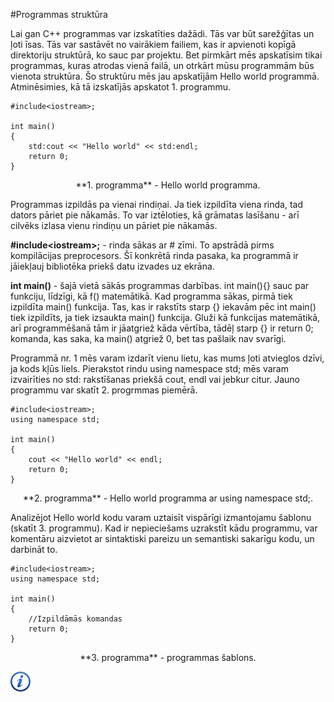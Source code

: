 #Programmas struktūra

Lai gan C++ programmas var izskatīties dažādi. Tās var būt sarežģītas un ļoti īsas. Tās var sastāvēt no vairākiem failiem, kas ir apvienoti kopīgā direktoriju struktūrā, ko sauc par projektu. Bet pirmkārt mēs apskatīsim tikai programmas, kuras atrodas vienā failā, un otrkārt mūsu programmām būs vienota struktūra. Šo struktūru mēs jau apskatījām Hello world programmā. Atminēsimies, kā tā izskatījās apskatot 1. programmu.

```
#include<iostream>;

int main()
{
    std:cout << "Hello world" << std:endl;
    return 0;
}
```

<center>**1. programma** - Hello world programma.</center>

Programmas izpildās pa vienai rindiņai. Ja tiek izpildīta viena rinda, tad dators pāriet pie nākamās. To var iztēloties, kā grāmatas lasīšanu - arī cilvēks izlasa vienu rindiņu un pāriet pie nākamās.

**\#include&lt;iostream&gt;;** - rinda sākas ar \# zīmi. To apstrādā pirms kompilācijas preprocesors. Šī konkrētā rinda pasaka, ka programmā ir jāiekļauj bibliotēka priekš datu izvades uz ekrāna. 

**int main()** - šajā vietā sākās programmas darbības. int main(){} sauc par funkciju, līdzīgi, kā f() matemātikā. Kad programma sākas, pirmā tiek izpildīta main() funkcija. Tas, kas ir rakstīts starp {} iekavām pēc int main() tiek izpildīts, ja tiek izsaukta main() funkcija. Gluži kā funkcijas matemātikā, arī programmēšanā tām ir jāatgriež kāda vērtība, tādēļ starp {} ir return 0; komanda, kas saka, ka main() atgriež 0, bet tas pašlaik nav svarīgi.

Programmā nr. 1 mēs varam izdarīt vienu lietu, kas mums ļoti atvieglos dzīvi, ja kods kļūs liels. Pierakstot rindu using namespace std; mēs varam izvairīties no std: rakstīšanas priekšā cout, endl vai jebkur citur. Jauno programmu var skatīt 2. progrmmas piemērā.

```
#include<iostream>;
using namespace std;

int main()
{
    cout << "Hello world" << endl;
    return 0;
}
```

<center>**2. programma** - Hello world programma ar using namespace std;.</center>

Analizējot Hello world kodu varam uztaisīt vispārīgi izmantojamu šablonu (skatīt 3. programmu). Kad ir nepieciešams uzrakstīt kādu programmu, var komentāru aizvietot ar sintaktiski pareizu un semantiski sakarīgu kodu, un darbināt to.

```
#include<iostream>;
using namespace std;

int main()
{
    //Izpildāmās komandas
    return 0;
}
```

<center>**3. programma** - programmas šablons.</center>

<a href="http://www.cplusplus.com/doc/tutorial/program_structure/" target="_blank">![Vairāk informācija](/media/theory/information.png)</a>